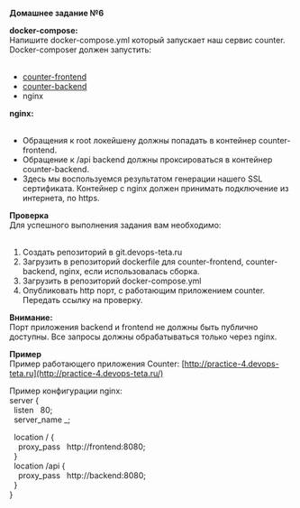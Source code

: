 **Домашнее задание №6**

**docker-compose:**  
Напишите docker-compose.yml который запускает наш сервис counter.  
Docker-composer должен запустить:  
 

*   [counter-frontend](https://git.devops-teta.ru/materials/counter-frontend)
*   [counter-backend](https://git.devops-teta.ru/materials/counter-backend)
*   nginx

  
**nginx:**  
 

*   Обращения к root локейшену должны попадать в контейнер counter-frontend.
*   Обращение к /api backend должны проксироваться в контейнер counter-backend.
*   Здесь мы воспользуемся результатом генерации нашего SSL сертификата. Контейнер с nginx должен принимать подключение из интернета, по https.

  
**Проверка**  
Для успешного выполнения задания вам необходимо:  
 

1.  Создать репозиторий в git.devops-teta.ru
2.  Загрузить в репозиторий dockerfile для counter-frontend, counter-backend, nginx, если использовалась сборка.
3.  Загрузить в репозиторий docker-compose.yml
4.  Опубликовать http порт, с работающим приложением counter. Передать ссылку на проверку.

  
**Внимание:**  
Порт приложения backend и frontend не должны быть публично доступны. Все запросы должны обрабатываться только через nginx.  
  
**Пример**  
Пример работающего приложения Counter: [http://practice-4.devops-teta.ru](http://practice-4.devops-teta.ru/)  
  
Пример конфигурации nginx:  
server {  
  listen   80;  
  server\_name \_;  
  
  location / {  
    proxy\_pass   http://frontend:8080;  
  }  
  location /api {  
    proxy\_pass   http://backend:8080;  
  }  
}
